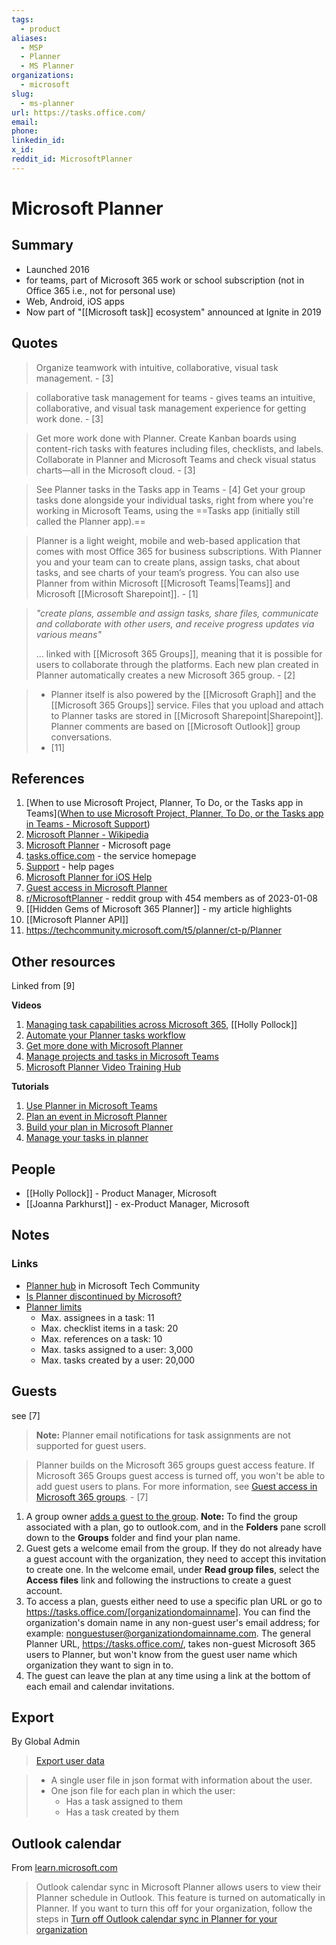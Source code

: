 ```yaml
---
tags:
  - product
aliases:
  - MSP
  - Planner
  - MS Planner
organizations:
  - microsoft
slug:
  - ms-planner
url: https://tasks.office.com/
email: 
phone: 
linkedin_id: 
x_id: 
reddit_id: MicrosoftPlanner
---
```


# Microsoft Planner

## Summary

- Launched 2016
- for teams, part of Microsoft 365 work or school subscription (not in Office 365 i.e., not for personal use)
- Web, Android, iOS apps
- Now part of "[[Microsoft task]] ecosystem" announced at Ignite in 2019

## Quotes

> Organize teamwork with intuitive, collaborative, visual task management. - [3]

> collaborative task management for teams - gives teams an intuitive, collaborative, and visual task management experience for getting work done. - [3]

> Get more work done with Planner. Create Kanban boards using content-rich tasks with features including files, checklists, and labels. Collaborate in Planner and Microsoft Teams and check visual status charts—all in the Microsoft cloud.  - [3]

> See Planner tasks in the Tasks app in Teams - [4]
> Get your group tasks done alongside your individual tasks, right from where you're working in Microsoft Teams, using the ==Tasks app (initially still called the Planner app).==

> Planner is a light weight, mobile and web-based application that comes with most Office 365 for business subscriptions. With Planner you and your team can to create plans, assign tasks, chat about tasks, and see charts of your team’s progress. You can also use Planner from within Microsoft [[Microsoft Teams|Teams]] and Microsoft [[Microsoft Sharepoint]]. - [1]

> *"create plans, assemble and assign tasks, share files, communicate and collaborate with other users, and receive progress updates via various means"*
> 
> ... linked with [[Microsoft 365 Groups]], meaning that it is possible for users to collaborate through the platforms. Each new plan created in Planner automatically creates a new Microsoft 365 group. - [2]

> - Planner itself is also powered by the [[Microsoft Graph]] and the [[Microsoft 365 Groups]] service. Files that you upload and attach to Planner tasks are stored in [[Microsoft Sharepoint|Sharepoint]]. Planner comments are based on [[Microsoft Outlook]] group conversations.
> - [11]

## References

1. [When to use Microsoft Project, Planner, To Do, or the Tasks app in Teams]([When to use Microsoft Project, Planner, To Do, or the Tasks app in Teams - Microsoft Support](https://support.microsoft.com/en-us/office/when-to-use-microsoft-project-planner-to-do-or-the-tasks-app-in-teams-8f950d32-d5f4-40db-a8b7-4d1b82b55e17))
2. [Microsoft Planner - Wikipedia](https://en.wikipedia.org/wiki/Microsoft_Planner)
3. [Microsoft Planner](https://www.microsoft.com/en/microsoft-365/business/task-management-software) - Microsoft page
4. [tasks.office.com](https://tasks.office.com/) -  the service homepage
5. [Support](https://support.microsoft.com/en-us/planner) - help pages
6. [Microsoft Planner for iOS Help](https://support.microsoft.com/en-us/office/microsoft-planner-for-ios-help-a251cd45-f48d-4e24-966a-2fd36cfa143e)
7. [Guest access in Microsoft Planner](https://support.microsoft.com/en-us/office/guest-access-in-microsoft-planner-cc5d7f96-dced-4da4-ab62-08c72d9759c6)
8. [r/MicrosoftPlanner](https://www.reddit.com/r/MicrosoftPlanner/) - reddit group with 454 members as of 2023-01-08
10. [[Hidden Gems of Microsoft 365 Planner]] - my article highlights
11. [[Microsoft Planner API]]
12. https://techcommunity.microsoft.com/t5/planner/ct-p/Planner

## Other resources

Linked from [9]

**Videos**

1.  [Managing task capabilities across Microsoft 365](https://youtu.be/03gWoSx791c), [[Holly Pollock]]
2.  [Automate your Planner tasks workflow](https://youtu.be/Dr1z021PO3Y)
3.  [Get more done with Microsoft Planner](https://youtu.be/fv2fkpLIjeM)
4.  [Manage projects and tasks in Microsoft Teams](https://youtu.be/dQVzxFh9yBc)
5.  [Microsoft Planner Video Training Hub](https://support.microsoft.com/en-us/office/microsoft-planner-video-training-4d71390f-08d8-4db0-84ea-92fb078687c7)

**Tutorials**

1.  [Use Planner in Microsoft Teams](https://support.microsoft.com/en-us/office/use-planner-in-microsoft-teams-62798a9f-e8f7-4722-a700-27dd28a06ee0)
2.  [Plan an event in Microsoft Planner](https://support.microsoft.com/en-us/office/plan-an-event-in-microsoft-planner-1c38ad8d-9201-42de-8a7b-1e68fcef1769)
3.  [Build your plan in Microsoft Planner](https://support.microsoft.com/en-us/office/build-your-plan-in-microsoft-planner-6f358ec8-cc6c-4bd8-9ea3-27b7f4f9e525)
4.  [Manage your tasks in planner](https://support.microsoft.com/en-us/office/manage-your-tasks-in-microsoft-planner-7e3d66b4-684d-4a2f-8fbe-908c614d8314)

## People

- [[Holly Pollock]] - Product Manager, Microsoft 
- [[Joanna Parkhurst]] - ex-Product Manager, Microsoft

## Notes

### Links

- [Planner hub](https://techcommunity.microsoft.com/t5/planner/ct-p/Planner) in Microsoft Tech Community
- [Is Planner discontinued by Microsoft?](https://techcommunity.microsoft.com/t5/planner/is-planner-discontinued-by-microsoft/m-p/1169779)
- [Planner limits](https://learn.microsoft.com/en-us/office365/planner/planner-limits)
	- Max. assignees in a task: 11
	- Max. checklist items in a task: 20
	- Max. references on a task: 10
	- Max. tasks assigned to a user: 3,000
	- Max. tasks created by a user: 20,000

## Guests

see [7]

> **Note:** Planner email notifications for task assignments are not supported for guest users.

> Planner builds on the Microsoft 365 groups guest access feature. If Microsoft 365 Groups guest access is turned off, you won't be able to add guest users to plans. For more information, see [Guest access in Microsoft 365 groups](https://support.microsoft.com/en-us/office/adding-guests-to-microsoft-365-groups-bfc7a840-868f-4fd6-a390-f347bf51aff6). - [7]

1. A group owner [adds a guest to the group](https://support.microsoft.com/en-us/office/add-and-remove-group-members-in-outlook-3b650f4a-5c9b-4f94-a1bb-0cca4b1091de#BKMK_Guests). 
    **Note:** To find the group associated with a plan, go to outlook.com, and in the **Folders** pane scroll down to the **Groups** folder and find your plan name.
2. Guest gets a welcome email from the group. If they do not already have a guest account with the organization, they need to accept this invitation to create one. In the welcome email, under **Read group files**, select the **Access files** link and following the instructions to create a guest account.
3. To access a plan, guests either need to use a specific plan URL or go to https://tasks.office.com/[organizationdomainname]. You can find the organization's domain name in any non-guest user's email address; for example: nonguestuser@organizationdomainname.com. The general Planner URL, https://tasks.office.com/, takes non-guest Microsoft 365 users to Planner, but won't know from the guest user name which organization they want to sign in to.
4. The guest can leave the plan at any time using a link at the bottom of each email and calendar invitations.

## Export

By Global Admin

> [Export user data](https://learn.microsoft.com/en-us/office365/planner/export-user-data)

> -   A single user file in json format with information about the user.
> -   One json file for each plan in which the user:
>     -   Has a task assigned to them
>     -   Has a task created by them

## Outlook calendar

From [learn.microsoft.com](https://learn.microsoft.com/en-us/office365/planner/planner-for-admins#how-do-i-turn-off-outlook-calendar-sync-in-planner-for-my-organization)

> Outlook calendar sync in Microsoft Planner allows users to view their Planner schedule in Outlook. This feature is turned on automatically in Planner. If you want to turn this off for your organization, follow the steps in [Turn off Outlook calendar sync in Planner for your organization](https://learn.microsoft.com/en-us/office365/planner/turn-off-outlook-calendar-sync)
